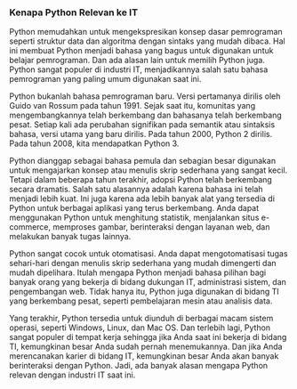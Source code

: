 ### Kenapa Python Relevan ke IT

Python memudahkan untuk mengekspresikan konsep dasar pemrograman seperti struktur data dan algoritma dengan sintaks yang mudah dibaca. Hal ini membuat Python menjadi bahasa yang bagus untuk digunakan untuk belajar pemrograman. Dan ada alasan lain untuk memilih Python juga. Python sangat populer di industri IT, menjadikannya salah satu bahasa pemrograman yang paling umum digunakan saat ini.

Python bukanlah bahasa pemrograman baru. Versi pertamanya dirilis oleh Guido van Rossum pada tahun 1991. Sejak saat itu, komunitas yang mengembangkannya telah berkembang dan bahasanya telah berkembang pesat. Setiap kali ada perubahan signifikan pada semantik atau sintaksis bahasa, versi utama yang baru dirilis. Pada tahun 2000, Python 2 dirilis. Pada tahun 2008, kita mendapatkan Python 3.

Python dianggap sebagai bahasa pemula dan sebagian besar digunakan untuk mengajarkan konsep atau menulis skrip sederhana yang sangat kecil. Tetapi dalam beberapa tahun terakhir, adopsi Python telah berkembang secara dramatis. Salah satu alasannya adalah karena bahasa ini telah menjadi lebih kuat. Ini juga karena ada lebih banyak alat yang tersedia di Python untuk berbagai aplikasi yang terus berkembang. Anda dapat menggunakan Python untuk menghitung statistik, menjalankan situs e-commerce, memproses gambar, berinteraksi dengan layanan web, dan melakukan banyak tugas lainnya.

Python sangat cocok untuk otomatisasi. Anda dapat mengotomatisasi tugas sehari-hari dengan menulis skrip sederhana yang mudah dimengerti dan mudah dipelihara. Itulah mengapa Python menjadi bahasa pilihan bagi banyak orang yang bekerja di bidang dukungan IT, administrasi sistem, dan pengembangan web. Tidak hanya itu, Python juga digunakan di bidang TI yang berkembang pesat, seperti pembelajaran mesin atau analisis data.

Yang terakhir, Python tersedia untuk diunduh di berbagai macam sistem operasi, seperti Windows, Linux, dan Mac OS. Dan terlebih lagi, Python sangat populer di tempat kerja sehingga jika Anda saat ini bekerja di bidang TI, kemungkinan besar Anda sudah pernah menemukannya. Dan jika Anda merencanakan karier di bidang IT, kemungkinan besar Anda akan banyak berinteraksi dengan Python. Jadi, ada banyak alasan mengapa Python relevan dengan industri IT saat ini.